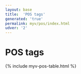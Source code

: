 ```yaml
---
layout: base
title:  'POS tags'
generated: 'true'
permalink: myv/pos/index.html
udver: '2'
---
```


# POS tags

{% include myv-pos-table.html %}
